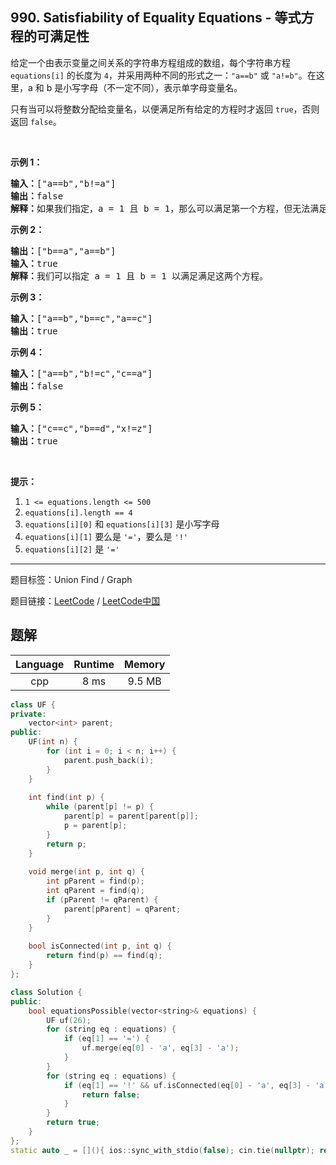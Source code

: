 ## 990. Satisfiability of Equality Equations - 等式方程的可满足性

<!--If you want to use the English description, use `question.content` instead-->

<p>给定一个由表示变量之间关系的字符串方程组成的数组，每个字符串方程 <code>equations[i]</code> 的长度为 <code>4</code>，并采用两种不同的形式之一：<code>&quot;a==b&quot;</code> 或&nbsp;<code>&quot;a!=b&quot;</code>。在这里，a 和 b 是小写字母（不一定不同），表示单字母变量名。</p>

<p>只有当可以将整数分配给变量名，以便满足所有给定的方程时才返回&nbsp;<code>true</code>，否则返回 <code>false</code>。&nbsp;</p>

<p>&nbsp;</p>

<ol>
</ol>

<p><strong>示例 1：</strong></p>

<pre><strong>输入：</strong>[&quot;a==b&quot;,&quot;b!=a&quot;]
<strong>输出：</strong>false
<strong>解释：</strong>如果我们指定，a = 1 且 b = 1，那么可以满足第一个方程，但无法满足第二个方程。没有办法分配变量同时满足这两个方程。
</pre>

<p><strong>示例 2：</strong></p>

<pre><strong>输出：</strong>[&quot;b==a&quot;,&quot;a==b&quot;]
<strong>输入：</strong>true
<strong>解释：</strong>我们可以指定 a = 1 且 b = 1 以满足满足这两个方程。
</pre>

<p><strong>示例 3：</strong></p>

<pre><strong>输入：</strong>[&quot;a==b&quot;,&quot;b==c&quot;,&quot;a==c&quot;]
<strong>输出：</strong>true
</pre>

<p><strong>示例 4：</strong></p>

<pre><strong>输入：</strong>[&quot;a==b&quot;,&quot;b!=c&quot;,&quot;c==a&quot;]
<strong>输出：</strong>false
</pre>

<p><strong>示例 5：</strong></p>

<pre><strong>输入：</strong>[&quot;c==c&quot;,&quot;b==d&quot;,&quot;x!=z&quot;]
<strong>输出：</strong>true
</pre>

<p>&nbsp;</p>

<p><strong>提示：</strong></p>

<ol>
	<li><code>1 &lt;= equations.length &lt;= 500</code></li>
	<li><code>equations[i].length == 4</code></li>
	<li><code>equations[i][0]</code> 和&nbsp;<code>equations[i][3]</code>&nbsp;是小写字母</li>
	<li><code>equations[i][1]</code> 要么是&nbsp;<code>&#39;=&#39;</code>，要么是&nbsp;<code>&#39;!&#39;</code></li>
	<li><code>equations[i][2]</code>&nbsp;是&nbsp;<code>&#39;=&#39;</code></li>
</ol>



-----

题目标签：Union Find / Graph

题目链接：[LeetCode](https://leetcode.com/problems/satisfiability-of-equality-equations/description/)  /  [LeetCode中国](https://leetcode-cn.com/problems/satisfiability-of-equality-equations/description/)

## 题解



| Language | Runtime | Memory |
|:---:|:---:|:---:|
| cpp  | 8  ms | 9.5 MB |

```cpp
class UF {
private:
    vector<int> parent;
public:
    UF(int n) {
        for (int i = 0; i < n; i++) {
            parent.push_back(i);
        }
    }
    
    int find(int p) {
        while (parent[p] != p) {
            parent[p] = parent[parent[p]];
            p = parent[p];
        }
        return p;
    }
    
    void merge(int p, int q) {
        int pParent = find(p);
        int qParent = find(q);
        if (pParent != qParent) {
            parent[pParent] = qParent;
        }
    }
    
    bool isConnected(int p, int q) {
        return find(p) == find(q);
    }
};

class Solution {
public:
    bool equationsPossible(vector<string>& equations) {
        UF uf(26);
        for (string eq : equations) {
            if (eq[1] == '=') {
                uf.merge(eq[0] - 'a', eq[3] - 'a');
            }
        }
        for (string eq : equations) {
            if (eq[1] == '!' && uf.isConnected(eq[0] - 'a', eq[3] - 'a')) {
                return false;
            }
        }
        return true;
    }
};
static auto _ = [](){ ios::sync_with_stdio(false); cin.tie(nullptr); return 0; }();
```

